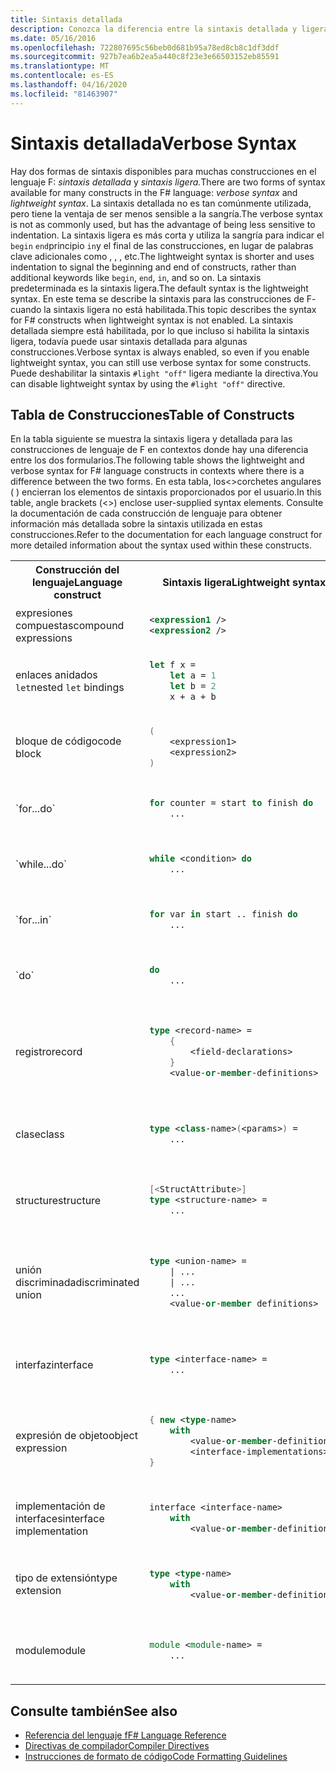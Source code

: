 ```yaml
---
title: Sintaxis detallada
description: Conozca la diferencia entre la sintaxis detallada y ligera en el lenguaje de programación de F.
ms.date: 05/16/2016
ms.openlocfilehash: 722807695c56beb0d681b95a78ed8cb8c1df3ddf
ms.sourcegitcommit: 927b7ea6b2ea5a440c8f23e3e66503152eb85591
ms.translationtype: MT
ms.contentlocale: es-ES
ms.lasthandoff: 04/16/2020
ms.locfileid: "81463907"
---
```

# <a name="verbose-syntax"></a><span data-ttu-id="95975-103">Sintaxis detallada</span><span class="sxs-lookup"><span data-stu-id="95975-103">Verbose Syntax</span></span>

<span data-ttu-id="95975-104">Hay dos formas de sintaxis disponibles para muchas construcciones en el lenguaje F: *sintaxis detallada* y *sintaxis ligera.*</span><span class="sxs-lookup"><span data-stu-id="95975-104">There are two forms of syntax available for many constructs in the F# language: *verbose syntax* and *lightweight syntax*.</span></span> <span data-ttu-id="95975-105">La sintaxis detallada no es tan comúnmente utilizada, pero tiene la ventaja de ser menos sensible a la sangría.</span><span class="sxs-lookup"><span data-stu-id="95975-105">The verbose syntax is not as commonly used, but has the advantage of being less sensitive to indentation.</span></span> <span data-ttu-id="95975-106">La sintaxis ligera es más corta y utiliza la sangría para indicar el `begin` `end`principio `in`y el final de las construcciones, en lugar de palabras clave adicionales como , , , etc.</span><span class="sxs-lookup"><span data-stu-id="95975-106">The lightweight syntax is shorter and uses indentation to signal the beginning and end of constructs, rather than additional keywords like `begin`, `end`, `in`, and so on.</span></span> <span data-ttu-id="95975-107">La sintaxis predeterminada es la sintaxis ligera.</span><span class="sxs-lookup"><span data-stu-id="95975-107">The default syntax is the lightweight syntax.</span></span> <span data-ttu-id="95975-108">En este tema se describe la sintaxis para las construcciones de F- cuando la sintaxis ligera no está habilitada.</span><span class="sxs-lookup"><span data-stu-id="95975-108">This topic describes the syntax for F# constructs when lightweight syntax is not enabled.</span></span> <span data-ttu-id="95975-109">La sintaxis detallada siempre está habilitada, por lo que incluso si habilita la sintaxis ligera, todavía puede usar sintaxis detallada para algunas construcciones.</span><span class="sxs-lookup"><span data-stu-id="95975-109">Verbose syntax is always enabled, so even if you enable lightweight syntax, you can still use verbose syntax for some constructs.</span></span> <span data-ttu-id="95975-110">Puede deshabilitar la sintaxis `#light "off"` ligera mediante la directiva.</span><span class="sxs-lookup"><span data-stu-id="95975-110">You can disable lightweight syntax by using the `#light "off"` directive.</span></span>

## <a name="table-of-constructs"></a><span data-ttu-id="95975-111">Tabla de Construcciones</span><span class="sxs-lookup"><span data-stu-id="95975-111">Table of Constructs</span></span>

<span data-ttu-id="95975-112">En la tabla siguiente se muestra la sintaxis ligera y detallada para las construcciones de lenguaje de F en contextos donde hay una diferencia entre los dos formularios.</span><span class="sxs-lookup"><span data-stu-id="95975-112">The following table shows the lightweight and verbose syntax for F# language constructs in contexts where there is a difference between the two forms.</span></span> <span data-ttu-id="95975-113">En esta tabla, los&lt;&gt;corchetes angulares ( ) encierran los elementos de sintaxis proporcionados por el usuario.</span><span class="sxs-lookup"><span data-stu-id="95975-113">In this table, angle brackets (&lt;&gt;) enclose user-supplied syntax elements.</span></span> <span data-ttu-id="95975-114">Consulte la documentación de cada construcción de lenguaje para obtener información más detallada sobre la sintaxis utilizada en estas construcciones.</span><span class="sxs-lookup"><span data-stu-id="95975-114">Refer to the documentation for each language construct for more detailed information about the syntax used within these constructs.</span></span>

<table>
<tr>
<th><span data-ttu-id="95975-115">Construcción del lenguaje</span><span class="sxs-lookup"><span data-stu-id="95975-115">Language construct</span></span></th>
<th><span data-ttu-id="95975-116">Sintaxis ligera</span><span class="sxs-lookup"><span data-stu-id="95975-116">Lightweight syntax</span></span></th>
<th><span data-ttu-id="95975-117">Sintaxis detallada</span><span class="sxs-lookup"><span data-stu-id="95975-117">Verbose syntax</span></span></th>
</tr>
<tr>
<td>
<span data-ttu-id="95975-118">expresiones compuestas</span><span class="sxs-lookup"><span data-stu-id="95975-118">compound expressions</span></span>
</td>
<td>

```xml
<expression1 />
<expression2 />
```

</td><td>

```fsharp
<expression1>; <expression2>
```

</td>
</tr>
<tr><td>

<span data-ttu-id="95975-119">enlaces anidados `let`</span><span class="sxs-lookup"><span data-stu-id="95975-119">nested `let` bindings</span></span>

</td><td>

```fsharp
let f x =
    let a = 1
    let b = 2
    x + a + b
```

</td><td>

```fsharp
let f x =
    let a = 1 in
    let b = 2 in
    x + a + b
```

</td>
</tr>
<tr><td>
<span data-ttu-id="95975-120">bloque de código</span><span class="sxs-lookup"><span data-stu-id="95975-120">code block</span></span>
</td><td>

```fsharp
(
    <expression1>
    <expression2>
)
```

</td><td>

```fsharp
begin
    <expression1>;
    <expression2>;
end
```

</td>
</tr>
<tr><td>
`for...do`
</td><td>

```fsharp
for counter = start to finish do
    ...
```

</td><td>

```fsharp
for counter = start to finish do
    ...
done
```

</td>
</tr>
<tr><td>
`while...do`
</td><td>

```fsharp
while <condition> do
    ...
```

</td><td>

```fsharp
while <condition> do
    ...
done
```

</td>
</tr>
<tr><td>
`for...in`
</td><td>

```fsharp
for var in start .. finish do
    ...
```

</td><td>

```fsharp
for var in start .. finish do
    ...
done
```

</td>
</tr>
<tr><td>
`do`
</td><td>

```fsharp
do
    ...
```

</td><td>

```fsharp
do
    ...
in
```

</td>
</tr>
<tr><td><span data-ttu-id="95975-121">registro</span><span class="sxs-lookup"><span data-stu-id="95975-121">record</span></span>
</td><td>

```fsharp
type <record-name> =
    {
        <field-declarations>
    }
    <value-or-member-definitions>
```

</td><td>

```fsharp
type <record-name> =
    {
        <field-declarations>
    }
    with
        <value-or-member-definitions>
    end
```

</td>
</tr>
<tr><td><span data-ttu-id="95975-122">clase</span><span class="sxs-lookup"><span data-stu-id="95975-122">class</span></span>
</td><td>

```fsharp
type <class-name>(<params>) =
    ...
```

</td><td>

```fsharp
type <class-name>(<params>) =
    class
        ...
    end
```

</td>
</tr>
<tr><td><span data-ttu-id="95975-123">structure</span><span class="sxs-lookup"><span data-stu-id="95975-123">structure</span></span></td><td>

```fsharp
[<StructAttribute>]
type <structure-name> =
    ...
```

</td><td>

```fsharp
type <structure-name> =
    struct
        ...
    end
```

</td>
</tr>
<tr><td><span data-ttu-id="95975-124">unión discriminada</span><span class="sxs-lookup"><span data-stu-id="95975-124">discriminated union</span></span></td><td>

```fsharp
type <union-name> =
    | ...
    | ...
    ...
    <value-or-member definitions>
```

</td><td>

```fsharp
type <union-name> =
    | ...
    | ...
    ...
    with
        <value-or-member-definitions>
    end
```

</td>
</tr>
<tr><td><span data-ttu-id="95975-125">interfaz</span><span class="sxs-lookup"><span data-stu-id="95975-125">interface</span></span></td><td>

```fsharp
type <interface-name> =
    ...
```

</td><td>

```fsharp
type <interface-name> =
    interface
        ...
    end
```

</td>
</tr>
<tr><td><span data-ttu-id="95975-126">expresión de objeto</span><span class="sxs-lookup"><span data-stu-id="95975-126">object expression</span></span></td><td>

```fsharp
{ new <type-name>
    with
        <value-or-member-definitions>
        <interface-implementations>
}
```

</td><td>

```fsharp
{ new <type-name>
    with
        <value-or-member-definitions>
    end
    <interface-implementations>
}
```

</td>
</tr>
<tr><td><span data-ttu-id="95975-127">implementación de interfaces</span><span class="sxs-lookup"><span data-stu-id="95975-127">interface implementation</span></span></td><td>

```fsharp
interface <interface-name>
    with
        <value-or-member-definitions>
```

</td><td>

```fsharp
interface <interface-name>
    with
        <value-or-member-definitions>
    end
```

</td>
</tr>
<tr><td><span data-ttu-id="95975-128">tipo de extensión</span><span class="sxs-lookup"><span data-stu-id="95975-128">type extension</span></span></td><td>

```fsharp
type <type-name>
    with
        <value-or-member-definitions>
```

</td><td>

```fsharp
type <type-name>
    with
        <value-or-member-definitions>
    end
```

</td>
</tr>
<tr><td><span data-ttu-id="95975-129">module</span><span class="sxs-lookup"><span data-stu-id="95975-129">module</span></span></td><td>

```fsharp
module <module-name> =
    ...
```

</td><td>

```fsharp
module <module-name> =
    begin
        ...
    end
```

</td>
</tr>
</table>

## <a name="see-also"></a><span data-ttu-id="95975-130">Consulte también</span><span class="sxs-lookup"><span data-stu-id="95975-130">See also</span></span>

- [<span data-ttu-id="95975-131">Referencia del lenguaje f</span><span class="sxs-lookup"><span data-stu-id="95975-131">F# Language Reference</span></span>](index.md)
- [<span data-ttu-id="95975-132">Directivas de compilador</span><span class="sxs-lookup"><span data-stu-id="95975-132">Compiler Directives</span></span>](compiler-directives.md)
- [<span data-ttu-id="95975-133">Instrucciones de formato de código</span><span class="sxs-lookup"><span data-stu-id="95975-133">Code Formatting Guidelines</span></span>](../style-guide/formatting.md)
